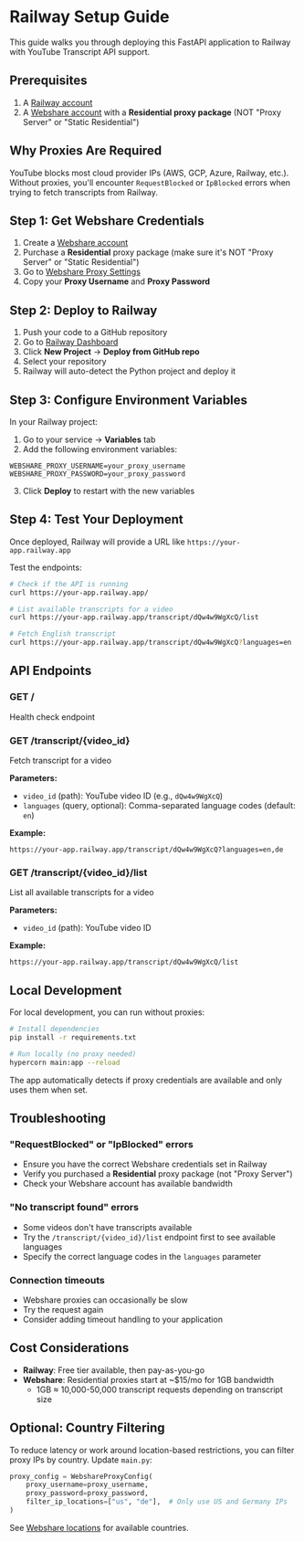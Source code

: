 # Railway Setup Guide

This guide walks you through deploying this FastAPI application to Railway with YouTube Transcript API support.

## Prerequisites

1. A [Railway account](https://railway.app/)
2. A [Webshare account](https://www.webshare.io/) with a **Residential proxy package** (NOT "Proxy Server" or "Static Residential")

## Why Proxies Are Required

YouTube blocks most cloud provider IPs (AWS, GCP, Azure, Railway, etc.). Without proxies, you'll encounter `RequestBlocked` or `IpBlocked` errors when trying to fetch transcripts from Railway.

## Step 1: Get Webshare Credentials

1. Create a [Webshare account](https://www.webshare.io/)
2. Purchase a **Residential** proxy package (make sure it's NOT "Proxy Server" or "Static Residential")
3. Go to [Webshare Proxy Settings](https://dashboard.webshare.io/proxy/settings)
4. Copy your **Proxy Username** and **Proxy Password**

## Step 2: Deploy to Railway

1. Push your code to a GitHub repository
2. Go to [Railway Dashboard](https://railway.app/dashboard)
3. Click **New Project** → **Deploy from GitHub repo**
4. Select your repository
5. Railway will auto-detect the Python project and deploy it

## Step 3: Configure Environment Variables

In your Railway project:

1. Go to your service → **Variables** tab
2. Add the following environment variables:

```
WEBSHARE_PROXY_USERNAME=your_proxy_username
WEBSHARE_PROXY_PASSWORD=your_proxy_password
```

3. Click **Deploy** to restart with the new variables

## Step 4: Test Your Deployment

Once deployed, Railway will provide a URL like `https://your-app.railway.app`

Test the endpoints:

```bash
# Check if the API is running
curl https://your-app.railway.app/

# List available transcripts for a video
curl https://your-app.railway.app/transcript/dQw4w9WgXcQ/list

# Fetch English transcript
curl https://your-app.railway.app/transcript/dQw4w9WgXcQ?languages=en
```

## API Endpoints

### GET /
Health check endpoint

### GET /transcript/{video_id}
Fetch transcript for a video

**Parameters:**
- `video_id` (path): YouTube video ID (e.g., `dQw4w9WgXcQ`)
- `languages` (query, optional): Comma-separated language codes (default: `en`)

**Example:**
```
https://your-app.railway.app/transcript/dQw4w9WgXcQ?languages=en,de
```

### GET /transcript/{video_id}/list
List all available transcripts for a video

**Parameters:**
- `video_id` (path): YouTube video ID

**Example:**
```
https://your-app.railway.app/transcript/dQw4w9WgXcQ/list
```

## Local Development

For local development, you can run without proxies:

```bash
# Install dependencies
pip install -r requirements.txt

# Run locally (no proxy needed)
hypercorn main:app --reload
```

The app automatically detects if proxy credentials are available and only uses them when set.

## Troubleshooting

### "RequestBlocked" or "IpBlocked" errors
- Ensure you have the correct Webshare credentials set in Railway
- Verify you purchased a **Residential** proxy package (not "Proxy Server")
- Check your Webshare account has available bandwidth

### "No transcript found" errors
- Some videos don't have transcripts available
- Try the `/transcript/{video_id}/list` endpoint first to see available languages
- Specify the correct language codes in the `languages` parameter

### Connection timeouts
- Webshare proxies can occasionally be slow
- Try the request again
- Consider adding timeout handling to your application

## Cost Considerations

- **Railway**: Free tier available, then pay-as-you-go
- **Webshare**: Residential proxies start at ~$15/mo for 1GB bandwidth
  - 1GB ≈ 10,000-50,000 transcript requests depending on transcript size

## Optional: Country Filtering

To reduce latency or work around location-based restrictions, you can filter proxy IPs by country. Update `main.py`:

```python
proxy_config = WebshareProxyConfig(
    proxy_username=proxy_username,
    proxy_password=proxy_password,
    filter_ip_locations=["us", "de"],  # Only use US and Germany IPs
)
```

See [Webshare locations](https://www.webshare.io/features/proxy-locations) for available countries.
